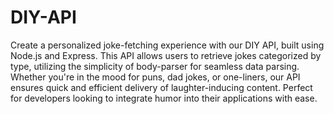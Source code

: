 # DIY-API
Create a personalized joke-fetching experience with our DIY API, built using Node.js and Express. This API allows users to retrieve jokes categorized by type, utilizing the simplicity of body-parser for seamless data parsing. Whether you're in the mood for puns, dad jokes, or one-liners, our API ensures quick and efficient delivery of laughter-inducing content. Perfect for developers looking to integrate humor into their applications with ease.
